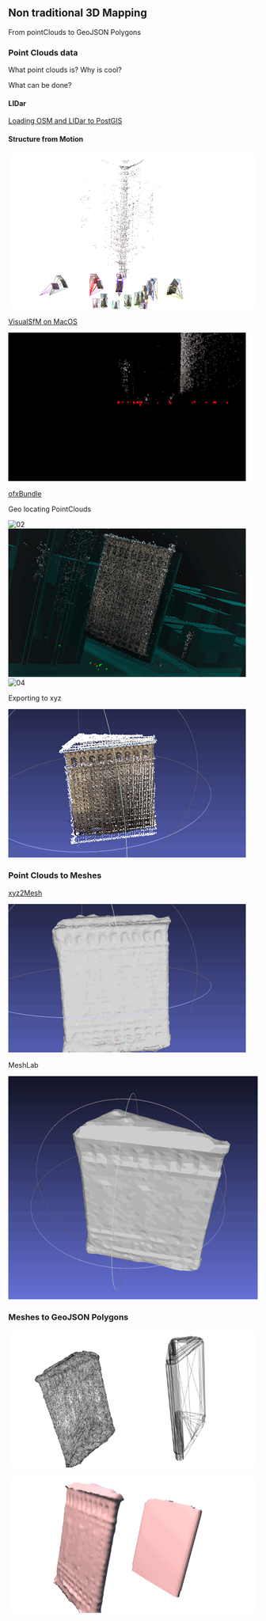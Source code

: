 ## Non traditional 3D Mapping
From pointClouds to GeoJSON Polygons

### Point Clouds data

What point clouds is? Why is cool?

What can be done?

#### LIDar

[Loading OSM and LIDar to PostGIS](https://gist.github.com/patriciogonzalezvivo/229c5cd4001c2ed45ec6)

#### Structure from Motion

![00](images/00.gif)

[VisualSfM on MacOS](https://github.com/tangrams/VisualSFM_OS_X)

![01](images/01.gif)

[ofxBundle](https://github.com/patriciogonzalezvivo/ofxBundle)

Geo locating PointClouds

![02](images/02.gif)
![03](images/03.gif)
![04](images/04.gif)

Exporting to xyz

![05](images/05.gif)

### Point Clouds to Meshes

[xyz2Mesh](https://github.com/tangrams/LIDar-tools/tree/master/xyz2mesh)

![06](images/06.gif)

MeshLab

![07](images/07.gif)

### Meshes to GeoJSON Polygons

![08](images/08.gif)

![09](images/09.gif)



